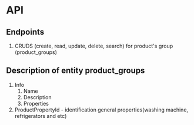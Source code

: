 # API

## Endpoints

1. CRUDS (create, read, update, delete, search) for product's group (product_groups)

## Description of entity product_groups

1. Info
    1. Name
    2. Description
    3. Properties
2. ProductPropertyId - identification general properties(washing machine, refrigerators and etc)